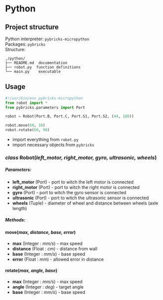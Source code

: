 # Python
## Project structure
Python interpreter: `pybricks-micropython` <br>
Packages: `pybricks` <br>
Structure:
```
./python/
├── README.md  documentation
├── robot.py  function definitions
└── main.py    executable
```
## Usage
```python
#!/usr/bin/env pybricks-micropython
from robot import *
from pybricks.parameters import Port

robot = Robot(Port.B, Port.C, Port.S1, Port.S2, (44, 180))

robot.move(60, 10)
robot.rotate(60, 90)
```

* import everything from `robot.py`
* import necessary objects from `pybricks`

### *class* Robot(*left_motor, right_motor, gyro, ultrasonic, wheels*)
##### Parameters:
* **left_motor** (Port) - port to witch the left motor is connected
* **right_motor** (Port) - port to witch the right motor is connected
* **gyro** (Port) - port to witch the gyro sensor is connected
* **ultrasonic** (Port) - port to witch the ultrasonic sensor is connected
* **wheels** (Tuple) - diameter of wheel and distance between wheels (axle length)

##### Methods:
####  move(*max, distance, base, error*)
* **max** (Integer : *mm/s*) - max speed
* **distance** (Float : *cm*) - distance from wall
* **base** (Integer : *mm/s*) - base speed
* **error** (Float : *mm*) - allowed error in distance

####  rotate(*max, angle, base*)
* **max** (Integer : *mm/s*) - max speed
* **angle** (Integer : *deg*) - target angle
* **base** (Integer : *mm/s*) - base speed

